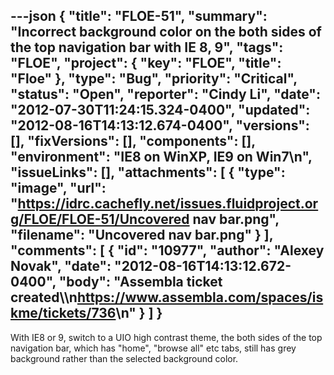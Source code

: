 ---json
{
  "title": "FLOE-51",
  "summary": "Incorrect background color on the both sides of the top navigation bar with IE 8, 9",
  "tags": "FLOE",
  "project": {
    "key": "FLOE",
    "title": "Floe"
  },
  "type": "Bug",
  "priority": "Critical",
  "status": "Open",
  "reporter": "Cindy Li",
  "date": "2012-07-30T11:24:15.324-0400",
  "updated": "2012-08-16T14:13:12.674-0400",
  "versions": [],
  "fixVersions": [],
  "components": [],
  "environment": "IE8 on WinXP, IE9 on Win7\n",
  "issueLinks": [],
  "attachments": [
    {
      "type": "image",
      "url": "https://idrc.cachefly.net/issues.fluidproject.org/FLOE/FLOE-51/Uncovered nav bar.png",
      "filename": "Uncovered nav bar.png"
    }
  ],
  "comments": [
    {
      "id": "10977",
      "author": "Alexey Novak",
      "date": "2012-08-16T14:13:12.672-0400",
      "body": "Assembla ticket created\\\n<https://www.assembla.com/spaces/iskme/tickets/736>\n"
    }
  ]
}
---
With IE8 or 9, switch to a UIO high contrast theme, the both sides of the top navigation bar, which has "home", "browse all" etc tabs, still has grey background rather than the selected background color.

        
